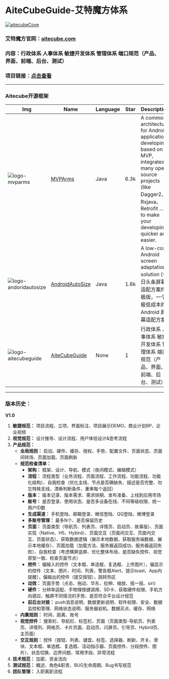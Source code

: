 # AiteCubeGuide-艾特魔方体系

[![aitecubeCove](http://function.jiangdong.me/2018-08-28-aitecubeCover.jpg)](http://www.aitecube.com/)

### 艾特魔方官网：[aitecube.com](http://www.aitecube.com/)

### 内容：行政体系 人事体系 敏捷开发体系 管理体系 端口规范（产品、界面、前端、后台、测试）

### 项目链接：[点击查看](http://www.aitecube.com/guide/#g=1&p=%E9%A1%B9%E7%9B%AE%E6%B5%81%E7%A8%8B)

-------

### Aitecube开源框架

|  Img| Name | Language  | Star | Description |
| --- | --- | --- | --- | --- |
| ![logo-mvparms](http://function.jiangdong.me/2018-08-28-logo-mvparms.png)| [MVPArms](https://github.com/JessYanCoding/MVPArms) | Java | 6.3k | A common architecture for Android applications developing based on MVP, integrates many open source projects (like Dagger2、Rxjava、Retrofit ...), to make your developing quicker and easier. |
|![logo-andoridautosize](http://function.jiangdong.me/2018-08-28-logo-andoridautosize.png)| [AndroidAutoSize](https://github.com/JessYanCoding/AndroidAutoSize) | Java | 1.8k | A low-cost Android screen adaptation solution (今日头条屏幕适配方案终极版，一个极低成本的 Android 屏幕适配方案). |
|![logo-aitecubeguide](http://function.jiangdong.me/2018-08-28-logo-aitecubeguide.png)| [AiteCubeGuide](https://github.com/AiteCube/AiteCubeGuide) | None | 1 | 行政体系 人事体系 敏捷开发体系 管理体系 端口规范（产品、界面、前端、后台、测试） |


-------

### 版本历史：

**V1.0**

1. **敏捷规范：** 项目流程、立项、界面标注、项目展示DEMO、商业计划BP、企业视频
2. **视觉规范：** 设计推导、设计流程、用户体验设计&思考流程
3. **产品规范：**
    * **全局规则：** 启动、硬件、缓存、授权、手势、配置文件、页面状态、页面间转场、页面加载、页面刷新
    * **规范检查清单：**
        * **架构：** 框架、设计、导航、模式（夜间模式、编辑模式）
        * **流程：** 流程类型（业务流程、页面流程、工作流程、功能流程、功能化结构）、自我检查（优化主线、节点是否确缺失、描述是否完整、勿忘特殊支线、清晰判断条件、重审每个返回） 
        * **版本：** 版本记录、版本需求、需求排期、发布准备、上线到应用市场
        * **账号：** 是否登录、使用状态、是否多设备在线、不同等级权限、统一用户ID数
        * **生成渠道：** 手机登陆、邮箱登录、微信登陆、QQ登陆、微博登录
        * **多账号管理：** 最多N个、是否保留历史
        * **页面：** 页面类型（导航页、列表页、详情页、启动页、故事版）、页面实现（Native、H5、Hybird）、页面交互（页面间交互、页面内交互、页面状态）、获取数据逻辑（展示本地数据、获取服务端数据、展示本地缓存）、页面加载（加载方法、服务器返回成功、服务器返回失败）、自我检查（考虑横屏竖屏、优化整体布局、是否缺失控件、视觉原型一致、检查页面节点）
        * **控件：** 偏输入的控件（文本框、单选框、复选框、上传图片），偏显示的控件（文本、图片、时间、列表、警告框Alert、提示toast、App内提醒），偏输出的控件（提交按钮），跳转热区
        * **动效：** 页面手势（点击、拖动、华东、拉伸、缩放、摇一摇、siri）
        * **硬件：** 分辨率适配、手物理按键调用、SD卡、获取硬件权限、手机方向感应、触屏不同情况的手势、是否符合平台设计规范
        * **前后台对接：** push消息说明、数据更新说明、软件权限、安全、数据监控和管理、网络状态说明、服务器宕机、数据买点、缓存、网络
   * **内禀规则：** 时间、距离、账号
   * **视觉控件：** 搜索栏、导航栏、标签栏、页面（页面类型-导航页、列表页、详情列、网格页、卡片页面、启动页、闪屏页、引导页、Hybird页、主页面）
   * **交互规则：** 控件（按钮、列表、键盘、标签、选择器、刷新、开关、滑块、文本框、单选框、复选框、活动指示器、页面控件、分段控件、图片）、状态切换、边界问题、常用字段、异常流程
4. **技术规范：** 加密、资金流向
5. **测试规范：** 概述、角色&职责、BUG生命周期、Bug书写规范
6. **团队管理：** 入职离职流程

